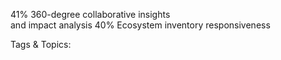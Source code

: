 41%
360-degree collaborative insights  
and impact analysis
40%
Ecosystem inventory responsiveness  

   Tags & Topics:
   
